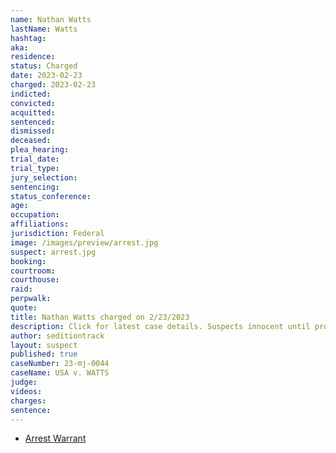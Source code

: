 ```yaml
---
name: Nathan Watts
lastName: Watts
hashtag:
aka:
residence:
status: Charged
date: 2023-02-23
charged: 2023-02-23
indicted:
convicted:
acquitted:
sentenced:
dismissed:
deceased:
plea_hearing:
trial_date:
trial_type:
jury_selection:
sentencing:
status_conference:
age:
occupation:
affiliations:
jurisdiction: Federal
image: /images/preview/arrest.jpg
suspect: arrest.jpg
booking:
courtroom:
courthouse:
raid:
perpwalk:
quote:
title: Nathan Watts charged on 2/23/2023
description: Click for latest case details. Suspects innocent until proven guilty.
author: seditiontrack
layout: suspect
published: true
caseNumber: 23-mj-0044
caseName: USA v. WATTS
judge:
videos:
charges:
sentence:
---
```

- [Arrest Warrant](https://storage.courtlistener.com/recap/gov.uscourts.dcd.252474/gov.uscourts.dcd.252474.5.0.pdf)
